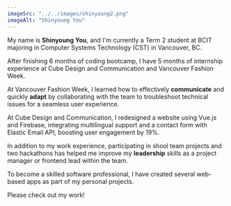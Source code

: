 ```yaml
---
imageSrc: "../../images/shinyoung2.png"
imageAlt: "Shinyoung You"
---
```

My name is **Shinyoung You**, and I'm currently a Term 2 student at BCIT majoring in Computer Systems Technology (CST) in Vancouver, BC.

After finishing 6 months of coding bootcamp, I have 5 months of internship experience at Cube Design and Communication and Vancouver Fashion Week.

At Vancouver Fashion Week, I learned how to effectively **communicate** and quickly **adapt** by collaborating with the team to troubleshoot technical issues for a seamless user experience.

At Cube Design and Communication, I redesigned a website using Vue.js and Firebase, integrating multilingual support and a contact form with Elastic Email API, boosting user engagement by 19%.

In addition to my work experience, participating in shool team projects and two hackathons has helped me improve my **leadership** skills as a project manager or frontend lead within the team.

To become a skilled software professional, I have created several web-based apps as part of my personal projects. 

Please check out my work!